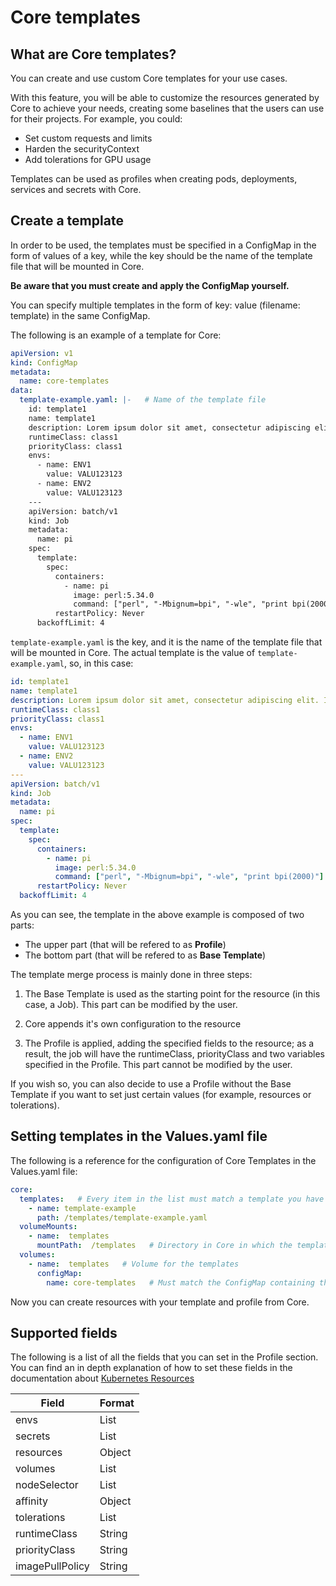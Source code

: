 # Core templates

## What are Core templates?

You can create and use custom Core templates for your use cases.

With this feature, you will be able to customize the resources generated by Core to achieve your needs, creating some baselines that the users can use for their projects. For example, you could:

- Set custom requests and limits
- Harden the securityContext
- Add tolerations for GPU usage

Templates can be used as profiles when creating pods, deployments, services and secrets with Core.

## Create a template

In order to be used, the templates must be specified in a ConfigMap in the form of values of a key, while the key should be the name of the template file that will be mounted in Core.

**Be aware that you must create and apply the ConfigMap yourself.**

You can specify multiple templates in the form of key: value (filename: template) in the same ConfigMap.

The following is an example of a template for Core:

```yaml
apiVersion: v1
kind: ConfigMap
metadata:
  name: core-templates
data:
  template-example.yaml: |-   # Name of the template file
    id: template1   
    name: template1
    description: Lorem ipsum dolor sit amet, consectetur adipiscing elit. In imperdiet lectus arcu, eget mattis dui varius vitae. Morbi lorem augue, volutpat nec mi sagittis, vulputate congue ligula. Maecenas ac luctus mauris. Ut maximus est convallis nisi porta, vel sodales lorem dictum. Praesent ullamcorper enim accumsan diam pharetra feugiat. Integer maximus tortor et nulla fermentum commodo. In vitae massa nec leo fermentum interdum. Integer consectetur dolor vitae accumsan vulputate. Curabitur placerat suscipit justo tempor placerat. Nam euismod suscipit ante non sollicitudin. Integer at cursus sem.
    runtimeClass: class1
    priorityClass: class1
    envs:
      - name: ENV1
        value: VALU123123
      - name: ENV2
        value: VALU123123    
    ---
    apiVersion: batch/v1
    kind: Job
    metadata:
      name: pi
    spec:
      template:
        spec:
          containers:
            - name: pi
              image: perl:5.34.0
              command: ["perl", "-Mbignum=bpi", "-wle", "print bpi(2000)"]
          restartPolicy: Never
      backoffLimit: 4
```

`template-example.yaml` is the key, and it is the name of the template file that will be mounted in Core. The actual template is the value of `template-example.yaml`, so, in this case:

```yaml
id: template1   
name: template1
description: Lorem ipsum dolor sit amet, consectetur adipiscing elit. In imperdiet lectus arcu, eget mattis dui varius vitae. Morbi lorem augue, volutpat nec mi sagittis, vulputate congue ligula. Maecenas ac luctus mauris. Ut maximus est convallis nisi porta, vel sodales lorem dictum. Praesent ullamcorper enim accumsan diam pharetra feugiat. Integer maximus tortor et nulla fermentum commodo. In vitae massa nec leo fermentum interdum. Integer consectetur dolor vitae accumsan vulputate. Curabitur placerat suscipit justo tempor placerat. Nam euismod suscipit ante non sollicitudin. Integer at cursus sem.
runtimeClass: class1
priorityClass: class1
envs:
  - name: ENV1
    value: VALU123123
  - name: ENV2
    value: VALU123123    
---
apiVersion: batch/v1
kind: Job
metadata:
  name: pi
spec:
  template:
    spec:
      containers:
        - name: pi
          image: perl:5.34.0
          command: ["perl", "-Mbignum=bpi", "-wle", "print bpi(2000)"]
      restartPolicy: Never
  backoffLimit: 4
```

As you can see, the template in the above example is composed of two parts:

- The upper part (that will be refered to as **Profile**)
- The bottom part (that will be refered to as **Base Template**)

The template merge process is mainly done in three steps:

1) The Base Template is used as the starting point for the resource (in this case, a Job). This part can be modified by the user.

2) Core appends it's own configuration to the resource

3) The Profile is applied, adding the specified fields to the resource; as a result, the job will have the runtimeClass, priorityClass and two variables specified in the Profile. This part cannot be modified by the user.

If you wish so, you can also decide to use a Profile without the Base Template if you want to set just certain values (for example, resources or tolerations).

## Setting templates in the Values.yaml file

The following is a reference for the configuration of Core Templates in the Values.yaml file:

```yaml
core:
  templates:   # Every item in the list must match a template you have created.
    - name: template-example
      path: /templates/template-example.yaml
  volumeMounts:
    - name:  templates
      mountPath:  /templates   # Directory in Core in which the template files will be saved
  volumes:
    - name:  templates   # Volume for the templates
      configMap:
        name: core-templates   # Must match the ConfigMap containing the templates
```

Now you can create resources with your template and profile from Core.

## Supported fields

The following is a list of all the fields that you can set in the Profile section.
You can find an in depth explanation of how to set these fields in the documentation about [Kubernetes Resources](../../../../user/docs/tasks/kubernetes-resources.md)

|      Field      | Format |
| --------------- | ------ |
|      envs       |  List  |
|     secrets     |  List  |
|    resources    | Object |
|     volumes     |  List  |
|   nodeSelector  |  List  |
|    affinity     | Object |
|   tolerations   |  List  |
|   runtimeClass  | String |
|  priorityClass  | String |
| imagePullPolicy | String |
